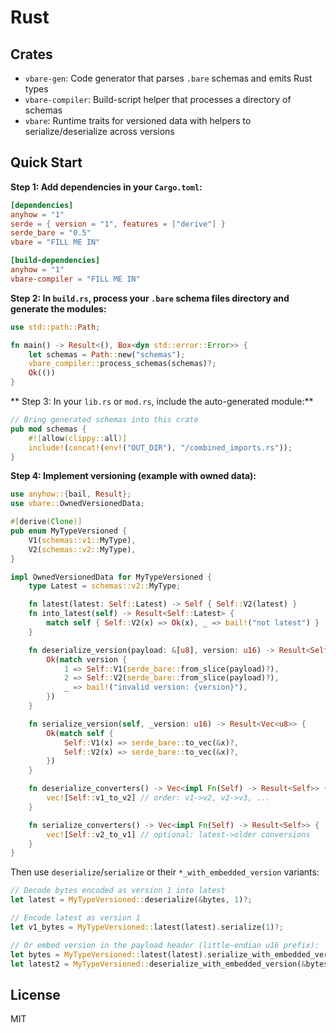 # Rust

## Crates

- `vbare-gen`: Code generator that parses `.bare` schemas and emits Rust types
- `vbare-compiler`: Build-script helper that processes a directory of schemas
- `vbare`: Runtime traits for versioned data with helpers to serialize/deserialize across versions

## Quick Start

**Step 1: Add dependencies in your `Cargo.toml`:**

```toml
[dependencies]
anyhow = "1"
serde = { version = "1", features = ["derive"] }
serde_bare = "0.5"
vbare = "FILL ME IN"

[build-dependencies]
anyhow = "1"
vbare-compiler = "FILL ME IN"
```

**Step 2: In `build.rs`, process your `.bare` schema files directory and generate the modules:**

```rust
use std::path::Path;

fn main() -> Result<(), Box<dyn std::error::Error>> {
    let schemas = Path::new("schemas");
    vbare_compiler::process_schemas(schemas)?;
    Ok(())
}
```

** Step 3: In your `lib.rs` or `mod.rs`, include the auto-generated module:**

```rust
// Bring generated schemas into this crate
pub mod schemas {
    #![allow(clippy::all)]
    include!(concat!(env!("OUT_DIR"), "/combined_imports.rs"));
}
```

**Step 4: Implement versioning (example with owned data):**

```rust
use anyhow::{bail, Result};
use vbare::OwnedVersionedData;

#[derive(Clone)]
pub enum MyTypeVersioned {
    V1(schemas::v1::MyType),
    V2(schemas::v2::MyType),
}

impl OwnedVersionedData for MyTypeVersioned {
    type Latest = schemas::v2::MyType;

    fn latest(latest: Self::Latest) -> Self { Self::V2(latest) }
    fn into_latest(self) -> Result<Self::Latest> {
        match self { Self::V2(x) => Ok(x), _ => bail!("not latest") }
    }

    fn deserialize_version(payload: &[u8], version: u16) -> Result<Self> {
        Ok(match version {
            1 => Self::V1(serde_bare::from_slice(payload)?),
            2 => Self::V2(serde_bare::from_slice(payload)?),
            _ => bail!("invalid version: {version}"),
        })
    }

    fn serialize_version(self, _version: u16) -> Result<Vec<u8>> {
        Ok(match self {
            Self::V1(x) => serde_bare::to_vec(&x)?,
            Self::V2(x) => serde_bare::to_vec(&x)?,
        })
    }

    fn deserialize_converters() -> Vec<impl Fn(Self) -> Result<Self>> {
        vec![Self::v1_to_v2] // order: v1->v2, v2->v3, ...
    }

    fn serialize_converters() -> Vec<impl Fn(Self) -> Result<Self>> {
        vec![Self::v2_to_v1] // optional: latest->older conversions
    }
}
```

Then use `deserialize`/`serialize` or their `*_with_embedded_version` variants:

```rust
// Decode bytes encoded as version 1 into latest
let latest = MyTypeVersioned::deserialize(&bytes, 1)?;

// Encode latest as version 1
let v1_bytes = MyTypeVersioned::latest(latest).serialize(1)?;

// Or embed version in the payload header (little-endian u16 prefix):
let bytes = MyTypeVersioned::latest(latest).serialize_with_embedded_version(2)?;
let latest2 = MyTypeVersioned::deserialize_with_embedded_version(&bytes)?;
```

## License

MIT

